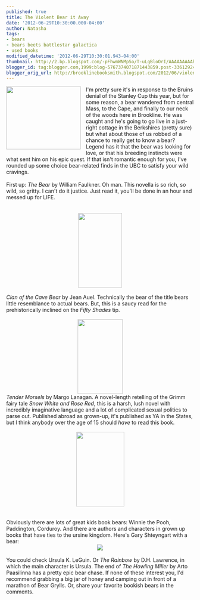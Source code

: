 ```yaml
---
published: true
title: The Violent Bear it Away
date: '2012-06-29T10:30:00.000-04:00'
author: Natasha
tags:
- bears
- bears beets battlestar galactica
- used books
modified_datetime: '2012-06-29T10:30:01.943-04:00'
thumbnail: http://2.bp.blogspot.com/-pFhwmWNMpSo/T-uLgBloOrI/AAAAAAAAAhI/8q_0YCaSq0s/s72-c/BEAR_closeup.jpg
blogger_id: tag:blogger.com,1999:blog-5767374071871443859.post-336129244998435050
blogger_orig_url: http://brooklinebooksmith.blogspot.com/2012/06/violent-bear-it-away.html
---
```


<div class="separator" style="clear: both; text-align: center;"><a href="http://2.bp.blogspot.com/-pFhwmWNMpSo/T-uLgBloOrI/AAAAAAAAAhI/8q_0YCaSq0s/s1600/BEAR_closeup.jpg" imageanchor="1" style="clear: left; float: left; margin-bottom: 1em; margin-right: 1em;"><img border="0" height="169" src="http://2.bp.blogspot.com/-pFhwmWNMpSo/T-uLgBloOrI/AAAAAAAAAhI/8q_0YCaSq0s/s200/BEAR_closeup.jpg" width="200" /></a></div>I'm pretty sure it's in response to the Bruins denial of the Stanley Cup this year, but for some reason, a bear wandered from central Mass, to the Cape, and finally to our neck of the woods here in Brookline. He was caught and he's going to go live in a just-right cottage in the Berkshires (pretty sure) but what about those of us robbed of a chance to really get to know a bear? Legend has it that the bear was looking for love, or that his breeding instincts were what sent him on his epic quest. If that isn't romantic enough for you, I've rounded up some choice bear-related finds in the UBC to satisfy your wild cravings.<br /><br /><span style="background-color: white;">First up: </span><i style="background-color: white;">The Bear</i><span style="background-color: white;"> by William Faulkner. Oh man. This novella is so rich, so wild, so gritty. I can't do it justice. Just read it, you'll be done in an hour and messed up for LIFE.</span><br /><span style="background-color: white;"><br /></span><br /><div class="separator" style="clear: both; text-align: center;"><a href="http://3.bp.blogspot.com/-vOjxy0l83fs/T-yJpbWbwuI/AAAAAAAAAhs/dJPDIllB5Zk/s1600/faulkner_the_bear.jpg" imageanchor="1" style="margin-left: 1em; margin-right: 1em;"><img border="0" height="200" src="http://3.bp.blogspot.com/-vOjxy0l83fs/T-yJpbWbwuI/AAAAAAAAAhs/dJPDIllB5Zk/s200/faulkner_the_bear.jpg" width="118" /></a></div><br /><i style="background-color: white;">Clan of the Cave Bear </i><span style="background-color: white;">by Jean Auel. Technically the bear of the title bears little resemblance to actual bears. But, this is a saucy read for the prehistorically inclined on the </span><i style="background-color: white;">Fifty Shades </i><span style="background-color: white;">tip.</span><br /><br /><div class="separator" style="clear: both; text-align: center;"><a href="http://3.bp.blogspot.com/-8LyCldCU6Vc/T-yJ5D4YGbI/AAAAAAAAAiI/MnEj8AhpMBg/s1600/cave.jpg" imageanchor="1" style="margin-left: 1em; margin-right: 1em;"><img border="0" height="200" src="http://3.bp.blogspot.com/-8LyCldCU6Vc/T-yJ5D4YGbI/AAAAAAAAAiI/MnEj8AhpMBg/s200/cave.jpg" width="121" /></a></div><i>Tender Morsels</i>&nbsp;by Margo Lanagan. A novel-length retelling of the Grimm fairy tale <i>Snow White and Rose Red</i>, this is a harsh, lush novel with incredibly imaginative language and a lot of complicated sexual politics to parse out. Published abroad as grown-up, it's published as YA in the States, but I think anybody over the age of 15 should <i>have</i> to read this book.<br /><br /><div class="separator" style="clear: both; text-align: center;"><a href="http://2.bp.blogspot.com/-TXhv7W5loDs/T-yJxE_31iI/AAAAAAAAAiA/A5rz7Ro15Bs/s1600/tendermorsels.jpg" imageanchor="1" style="margin-left: 1em; margin-right: 1em;"><img border="0" height="200" src="http://2.bp.blogspot.com/-TXhv7W5loDs/T-yJxE_31iI/AAAAAAAAAiA/A5rz7Ro15Bs/s200/tendermorsels.jpg" width="129" /></a></div><i><br /></i><br /><span style="background-color: white;">Obviously there are lots of great kids book bears: Winnie the Pooh, Paddington, Corduroy. And there are authors and characters in grown up books that have ties to the ursine kingdom.&nbsp;</span><span style="background-color: white;">Here's Gary Shteyngart with a bear:</span><br /><div class="separator" style="clear: both; text-align: center;"><a href="http://3.bp.blogspot.com/-uxlCH-6l3zI/T-yGaQAEjlI/AAAAAAAAAhg/qSy8o7NNMXU/s1600/shteyngartbear.jpg" imageanchor="1" style="margin-left: 1em; margin-right: 1em;"><img border="0" src="http://3.bp.blogspot.com/-uxlCH-6l3zI/T-yGaQAEjlI/AAAAAAAAAhg/qSy8o7NNMXU/s1600/shteyngartbear.jpg" /></a></div><br /><span style="background-color: white;">You could check Ursula K. LeGuin. Or </span><i style="background-color: white;">The Rainbow</i><span style="background-color: white;">&nbsp;by D.H. Lawrence, in which the main character is Ursula. The end of </span><i style="background-color: white;">The Howling Miller</i><span style="background-color: white;">&nbsp;by Arto Paasilinna has a pretty epic bear chase. If none of these interest you, I</span><span style="background-color: white;">'d recommend grabbing a big jar of honey and camping out in front of a marathon of Bear</span><span style="background-color: white;">&nbsp;Grylls. Or, share your favorite bookish bears in the comments.</span><br /><br />